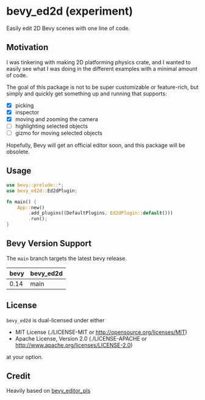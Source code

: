# bevy_ed2d (experiment)

Easily edit 2D Bevy scenes with one line of code.

## Motivation

I was tinkering with making 2D platforming physics crate, and I wanted to easily see what I was doing in the different examples with a minimal amount of code.

The goal of this package is not to be super customizable or feature-rich, but simply and quickly get something up and running that supports:

- [x] picking
- [x] inspector
- [x] moving and zooming the camera
- [ ] highlighting selected objects
- [ ] gizmo for moving selected objects

Hopefully, Bevy will get an official editor soon, and this package will be obsolete.

## Usage

```rust
use bevy::prelude::*;
use bevy_ed2d::Ed2dPlugin;

fn main() {
    App::new()
        .add_plugins((DefaultPlugins, Ed2dPlugin::default()))
        .run();
}
```

## Bevy Version Support

The `main` branch targets the latest bevy release.

|bevy|bevy_ed2d|
|----|---------|
|0.14|main     |

## License

`bevy_ed2d` is dual-licensed under either

- MIT License (./LICENSE-MIT or <http://opensource.org/licenses/MIT>)
- Apache License, Version 2.0 (./LICENSE-APACHE or <http://www.apache.org/licenses/LICENSE-2.0>)

at your option.

## Credit

Heavily based on [bevy_editor_pls](https://github.com/jakobhellermann/bevy_editor_pls)
